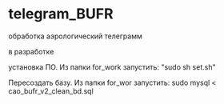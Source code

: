 # telegram_BUFR
обработка аэрологический телеграмм

в разработке

установка ПО.
Из папки for_work  запустить: "sudo sh set.sh"

Пересоздать базу.
Из папки for_wor запустить: sudo mysql < cao_bufr_v2_clean_bd.sql


